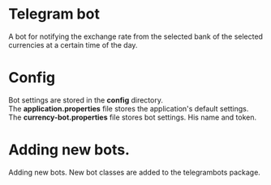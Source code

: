 # Telegram bot 

A bot for notifying the exchange rate from the selected bank of the selected currencies at a certain time of the day.

# Config
Bot settings are stored in the <b>config</b> directory.
<br>
The <b>application.properties</b> file stores the application's default settings.
<br>
The <b>currency-bot.properties</b> file stores bot settings. His name and token.

# Adding new bots.
Adding new bots. New bot classes are added to the telegrambots package.